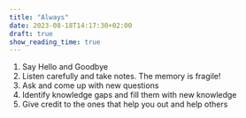 ```yaml
---
title: "Always"
date: 2023-08-18T14:17:30+02:00
draft: true
show_reading_time: true
---
```


1. Say Hello and Goodbye
2. Listen carefully and take notes. The memory is fragile!
3. Ask and come up with new questions
4. Identify knowledge gaps and fill them with new knowledge
5. Give credit to the ones that help you out and help others